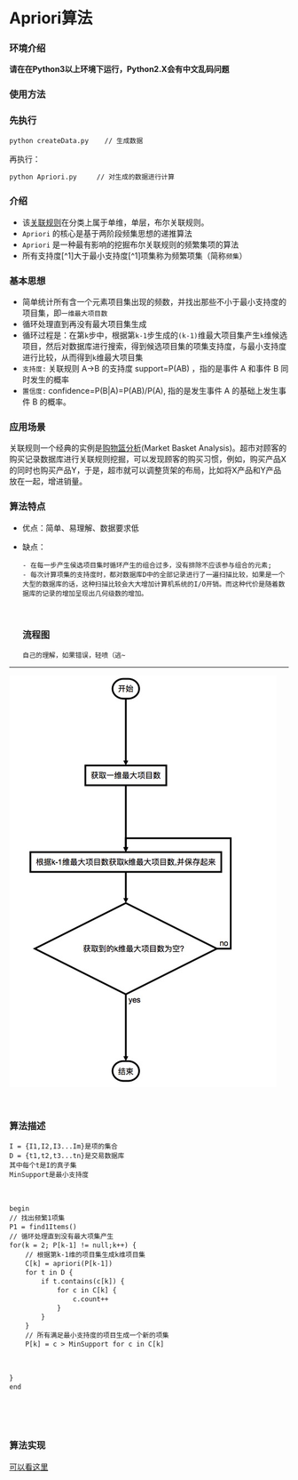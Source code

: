 # Apriori算法

### 环境介绍

**请在在Python3以上环境下运行，Python2.X会有中文乱码问题**

### 使用方法

### 先执行

``` sh
python createData.py    // 生成数据
```

再执行：

``` sh
python Apriori.py     // 对生成的数据进行计算
```

### 介绍

- 该[关联规则](https://zh.wikipedia.org/wiki/%E5%85%B3%E8%81%94%E5%BC%8F%E8%A7%84%E5%88%99)在分类上属于单维，单层，布尔关联规则。
- `Apriori` 的核心是基于两阶段频集思想的递推算法
- `Apriori` 是一种最有影响的挖掘布尔关联规则的频繁集项的算法
- 所有支持度[^1]大于最小支持度[^1]项集称为频繁项集（简称`频集`）

### 基本思想

- 简单统计所有含一个元素项目集出现的频数，并找出那些不小于最小支持度的项目集，即`一维最大项目数`
- 循环处理直到再没有最大项目集生成
- 循环过程是：在第`k`步中，根据第`k-1`步生成的`(k-1)`维最大项目集产生`k`维候选项目，然后对数据库进行搜索，得到候选项目集的项集支持度，与最小支持度进行比较，从而得到`k`维最大项目集
- `支持度:` 关联规则 A->B 的支持度 support=P(AB) ，指的是事件 A 和事件 B 同时发生的概率
- `置信度:` confidence=P(B|A)=P(AB)/P(A), 指的是发生事件 A 的基础上发生事件 B 的概率。

### 应用场景

关联规则一个经典的实例是[购物篮分析](http://baike.baidu.com/view/7357329.htm)(Market Basket Analysis)。超市对顾客的购买记录数据库进行关联规则挖掘，可以发现顾客的购买习惯，例如，购买产品X的同时也购买产品Y，于是，超市就可以调整货架的布局，比如将X产品和Y产品放在一起，增进销量。

### 算法特点

- 优点：简单、易理解、数据要求低
  
- 缺点：
  
  ``` 
  - 在每一步产生侯选项目集时循环产生的组合过多，没有排除不应该参与组合的元素;
  - 每次计算项集的支持度时，都对数据库D中的全部记录进行了一遍扫描比较，如果是一个大型的数据库的话，这种扫描比较会大大增加计算机系统的I/O开销。而这种代价是随着数据库的记录的增加呈现出几何级数的增加。
  ```
  
  ​	
  
  ### 流程图
  
  `自己的理解，如果错误，轻喷（逃~`

----

![fdsf](1.png)



​	

### 算法描述

``` 
I = {I1,I2,I3...Im}是项的集合
D = {t1,t2,t3...tn}是交易数据库
其中每个t是I的真子集
MinSupport是最小支持度
```

​	

``` 
begin
// 找出频繁1项集
P1 = find1Items()
// 循环处理直到没有最大项集产生
for(k = 2; P[k-1] != null;k++) {
	// 根据第k-1维的项目集生成k维项目集
	C[k] = apriori(P[k-1])
	for t in D {
		if t.contains(c[k]) {
			for c in C[k] {
				c.count++
			}
		}		
	}
	// 所有满足最小支持度的项目生成一个新的项集
	P[k] = c > MinSupport for c in C[k]
```

​	

``` 
}
end
```

​	

​	

### 算法实现



[可以看这里](https://github.com/lixin147741/Apriori/blob/master/Apriori.py)

​	

​	

​	